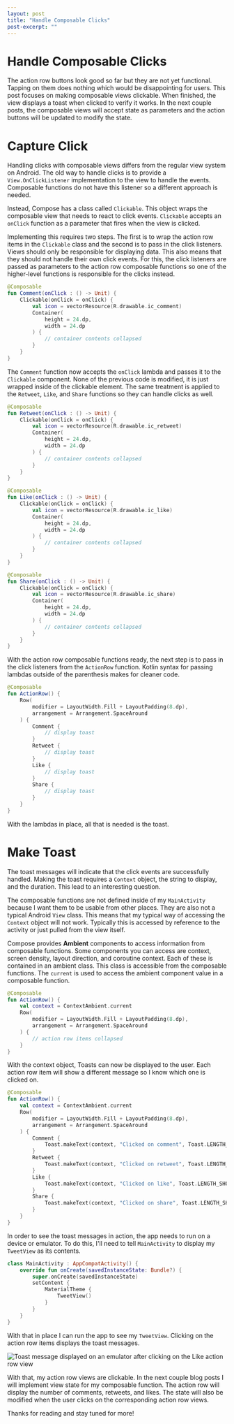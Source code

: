 ```yaml
---
layout: post
title: "Handle Composable Clicks"
post-excerpt: ""
---
```


# Handle Composable Clicks

The action row buttons look good so far but they are not yet functional. Tapping
on them does nothing which would be disappointing for users. This post focuses
on making composable views clickable. When finished, the view displays a toast
when clicked to verify it works. In the next couple posts, the composable views
will accept state as parameters and the action buttons will be updated to modify
the state.

# Capture Click

Handling clicks with composable views differs from the regular view system on
Android. The old way to handle clicks is to provide a `View.OnClickListener`
implementation to the view to handle the events. Composable functions do not
have this listener so a different approach is needed.

Instead, Compose has a class called `Clickable`. This object wraps the composable view that needs to react to click events. `Clickable` accepts an `onClick` function as a parameter that fires when the view is clicked.

Implementing this requires two steps. The first is to wrap the action row items in the `Clickable` class and the second is to pass in the click listeners. Views should only be responsible for displaying data. This also means that they should not handle their own click events. For this, the click listeners are passed as parameters to the action row composable functions so one of the higher-level functions is responsible for the clicks instead.

```kotlin
@Composable
fun Comment(onClick : () -> Unit) {
    Clickable(onClick = onClick) {
        val icon = vectorResource(R.drawable.ic_comment)
        Container(
            height = 24.dp,
            width = 24.dp
        ) {
            // container contents collapsed
        }
    }
}
```

The `Comment` function now accepts the `onClick` lambda and passes it to the `Clickable` component. None of the previous code is modified, it is just wrapped inside of the clickable element. The same treatment is applied to the `Retweet`, `Like`, and `Share` functions so they can handle clicks as well.

```kotlin
@Composable
fun Retweet(onClick : () -> Unit) {
    Clickable(onClick = onClick) {
        val icon = vectorResource(R.drawable.ic_retweet)
        Container(
            height = 24.dp,
            width = 24.dp
        ) {
            // container contents collapsed
        }
    }
}

@Composable
fun Like(onClick : () -> Unit) {
    Clickable(onClick = onClick) {
        val icon = vectorResource(R.drawable.ic_like)
        Container(
            height = 24.dp,
            width = 24.dp
        ) {
            // container contents collapsed
        }
    }
}

@Composable
fun Share(onClick : () -> Unit) {
    Clickable(onClick = onClick) {
        val icon = vectorResource(R.drawable.ic_share)
        Container(
            height = 24.dp,
            width = 24.dp
        ) {
            // container contents collapsed
        }
    }
}
```

With the action row composable functions ready, the next step is to pass in the click listeners from the `ActionRow` function. Kotlin syntax for passing lambdas outside of the parenthesis makes for cleaner code.

```kotlin
@Composable
fun ActionRow() {
    Row(
        modifier = LayoutWidth.Fill + LayoutPadding(8.dp),
        arrangement = Arrangement.SpaceAround
    ) {
        Comment {
            // display toast
        }
        Retweet {
            // display toast
        }
        Like {
            // display toast
        }
        Share {
            // display toast
        }
    }
}
```

With the lambdas in place, all that is needed is the toast.

# Make Toast

The toast messages will indicate that the click events are successfully handled. Making the toast requires a `Context` object, the string to display, and the duration. This lead to an interesting question.

The composable functions are not defined inside of my `MainActivity` because I want them to be usable from other places. They are also not a typical Android `View` class. This means that my typical way of accessing the `Context` object will not work. Typically this is accessed by reference to the activity or just pulled from the view itself.

Compose provides **Ambient** components to access information from composable functions. Some components you can access are context, screen density, layout direction, and coroutine context. Each of these is contained in an ambient class. This class is accessible from the composable functions. The `current` is used to access the ambient component value in a composable function.

```kotlin
@Composable
fun ActionRow() {
    val context = ContextAmbient.current
    Row(
        modifier = LayoutWidth.Fill + LayoutPadding(8.dp),
        arrangement = Arrangement.SpaceAround
    ) {
        // action row items collapsed
    }
}
```

With the context object, Toasts can now be displayed to the user. Each action row item will show a different message so I know which one is clicked on.

```kotlin
@Composable
fun ActionRow() {
    val context = ContextAmbient.current
    Row(
        modifier = LayoutWidth.Fill + LayoutPadding(8.dp),
        arrangement = Arrangement.SpaceAround
    ) {
        Comment {
            Toast.makeText(context, "Clicked on comment", Toast.LENGTH_SHORT).show()
        }
        Retweet {
            Toast.makeText(context, "Clicked on retweet", Toast.LENGTH_SHORT).show()
        }
        Like {
            Toast.makeText(context, "Clicked on like", Toast.LENGTH_SHORT).show()
        }
        Share {
            Toast.makeText(context, "Clicked on share", Toast.LENGTH_SHORT).show()
        }
    }
}
```

In order to see the toast messages in action, the app needs to run on a device or emulator. To do this, I'll need to tell `MainActivity` to display my `TweetView` as its contents.

```kotlin
class MainActivity : AppCompatActivity() {
    override fun onCreate(savedInstanceState: Bundle?) {
        super.onCreate(savedInstanceState)
        setContent {
            MaterialTheme {
                TweetView()
            }
        }
    }
}
```

With that in place I can run the app to see my `TweetView`. Clicking on the action row items displays the toast messages.

<div class="center-screenshot">
    <img class="post-device-screenshot" src="/assets/images/compose_3/compose_toast.png" alt="Toast message displayed on an emulator after clicking on the Like action row view"/>
</div>

With that, my action row views are clickable. In the next couple blog posts I will implement view state for my composable function. The action row will display the number of comments, retweets, and likes. The state will also be modified when the user clicks on the corresponding action row views.

Thanks for reading and stay tuned for more!
